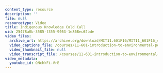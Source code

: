 ```yaml
---
content_type: resource
description: ''
file: null
resourcetype: Video
title: Indigenous Knowledge Cold Call
uid: 25478a0b-3585-f355-9053-1e868ec62bde
video_files:
  archive_url: https://archive.org/download/MIT11.601F16/MIT11_601F16_s07_Cold_Call_300k.mp4
  video_captions_file: /courses/11-601-introduction-to-environmental-policy-and-planning-fall-2016/1b41c0b5d4be51ab80b1d39f6f8bbce1_QNchkFi-VrE.vtt
  video_thumbnail_file: null
  video_transcript_file: /courses/11-601-introduction-to-environmental-policy-and-planning-fall-2016/7f49dd0743b5045a7c51394bde072ffd_QNchkFi-VrE.pdf
video_metadata:
  youtube_id: QNchkFi-VrE
---
```

